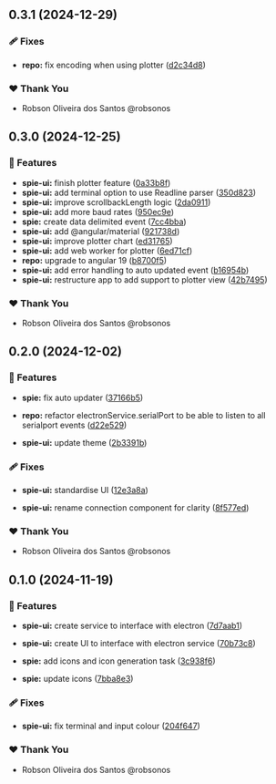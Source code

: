 ## 0.3.1 (2024-12-29)

### 🩹 Fixes

- **repo:** fix encoding when using plotter ([d2c34d8](https://github.com/robsonos/spie/commit/d2c34d8))

### ❤️ Thank You

- Robson Oliveira dos Santos @robsonos

## 0.3.0 (2024-12-25)

### 🚀 Features

- **spie-ui:** finish plotter feature ([0a33b8f](https://github.com/robsonos/spie/commit/0a33b8f))
- **spie-ui:** add terminal option to use Readline parser ([350d823](https://github.com/robsonos/spie/commit/350d823))
- **spie-ui:** improve scrollbackLength logic ([2da0911](https://github.com/robsonos/spie/commit/2da0911))
- **spie-ui:** add more baud rates ([950ec9e](https://github.com/robsonos/spie/commit/950ec9e))
- **spie:** create data delimited event ([7cc4bba](https://github.com/robsonos/spie/commit/7cc4bba))
- **spie-ui:** add @angular/material ([921738d](https://github.com/robsonos/spie/commit/921738d))
- **spie-ui:** improve plotter chart ([ed31765](https://github.com/robsonos/spie/commit/ed31765))
- **spie-ui:** add web worker for plotter ([6ed71cf](https://github.com/robsonos/spie/commit/6ed71cf))
- **repo:** upgrade to angular 19 ([b8700f5](https://github.com/robsonos/spie/commit/b8700f5))
- **spie-ui:** add error handling to auto updated event ([b16954b](https://github.com/robsonos/spie/commit/b16954b))
- **spie-ui:** restructure app to add support to plotter view ([42b7495](https://github.com/robsonos/spie/commit/42b7495))

### ❤️ Thank You

- Robson Oliveira dos Santos @robsonos

## 0.2.0 (2024-12-02)


### 🚀 Features

- **spie:** fix auto updater ([37166b5](https://github.com/robsonos/spie/commit/37166b5))

- **repo:** refactor electronService.serialPort to be able to listen to all serialport events ([d22e529](https://github.com/robsonos/spie/commit/d22e529))

- **spie-ui:** update theme ([2b3391b](https://github.com/robsonos/spie/commit/2b3391b))


### 🩹 Fixes

- **spie-ui:** standardise UI ([12e3a8a](https://github.com/robsonos/spie/commit/12e3a8a))

- **spie-ui:** rename connection component for clarity ([8f577ed](https://github.com/robsonos/spie/commit/8f577ed))


### ❤️  Thank You

- Robson Oliveira dos Santos @robsonos

## 0.1.0 (2024-11-19)


### 🚀 Features

- **spie-ui:** create service to interface with electron ([7d7aab1](https://github.com/robsonos/spie/commit/7d7aab1))

- **spie-ui:** create UI to interface with electron service ([70b73c8](https://github.com/robsonos/spie/commit/70b73c8))

- **spie:** add icons and icon generation task ([3c938f6](https://github.com/robsonos/spie/commit/3c938f6))

- **spie:** update icons ([7bba8e3](https://github.com/robsonos/spie/commit/7bba8e3))


### 🩹 Fixes

- **spie-ui:** fix terminal and input colour ([204f647](https://github.com/robsonos/spie/commit/204f647))


### ❤️  Thank You

- Robson Oliveira dos Santos @robsonos